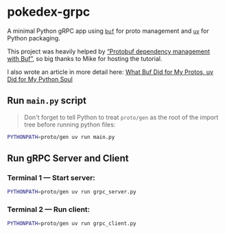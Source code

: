 # pokedex-grpc

A minimal Python gRPC app using [`buf`](https://buf.build) for proto management and [`uv`](https://github.com/astral-sh/uv) for Python packaging.

This project was heavily helped by [“Protobuf dependency management with Buf”](https://www.youtube.com/watch?v=OSdQlnoO0og), so big thanks to Mike for hosting the tutorial.

I also wrote an article in more detail here: [What Buf Did for My Protos, uv Did for My Python Soul](https://cynicdog.github.io/posts/what-buf-did-for-my-protos-uv-did-for-my-python-soul/)

## Run `main.py` script

> Don't forget to tell Python to treat `proto/gen` as the root of the import tree before running python files:

```bash
PYTHONPATH=proto/gen uv run main.py
````

## Run gRPC Server and Client

### Terminal 1 — Start server:

```bash
PYTHONPATH=proto/gen uv run grpc_server.py
```

### Terminal 2 — Run client:

```bash
PYTHONPATH=proto/gen uv run grpc_client.py
```